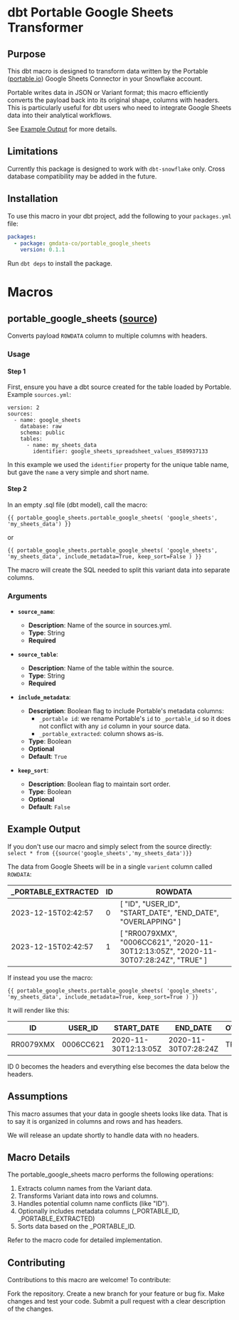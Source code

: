 # dbt Portable Google Sheets Transformer

## Purpose

This dbt macro is designed to transform data written by the Portable ([portable.io](https://portable.io)) Google Sheets Connector in your Snowflake account.

Portable writes data in JSON or Variant format; this macro efficiently converts the payload back into its original shape, columns with headers. This is particularly useful for dbt users who need to integrate Google Sheets data into their analytical workflows.

See [Example Output](#example-output) for more details.

## Limitations
Currently this package is designed to work with `dbt-snowflake` only. Cross database compatibility may be added in the future.

## Installation

To use this macro in your dbt project, add the following to your `packages.yml` file:

```yaml
packages:
  - package: gmdata-co/portable_google_sheets
    version: 0.1.1
```

Run `dbt deps` to install the package.

# Macros
## portable_google_sheets ([source](macros/portable_google_sheets.sql))
Converts payload `ROWDATA` column to multiple columns with headers.

### Usage

#### Step 1
First, ensure you have a dbt source created for the table loaded by Portable.  Example `sources.yml`:

```
version: 2
sources:
  - name: google_sheets
    database: raw  
    schema: public  
    tables:
      - name: my_sheets_data
        identifier: google_sheets_spreadsheet_values_8589937133
```
In this example we used the `identifier` property for the unique table name, but gave the `name` a very simple and short name.

#### Step 2

In an empty .sql file (dbt model), call the macro:

```
{{ portable_google_sheets.portable_google_sheets( 'google_sheets', 'my_sheets_data') }}
```

or

```
{{ portable_google_sheets.portable_google_sheets( 'google_sheets', 'my_sheets_data', include_metadata=True, keep_sort=False ) }}
```

The macro will create the SQL needed to split this variant data into separate columns.

### Arguments

- **`source_name`**: 
  - **Description**: Name of the source in sources.yml.
  - **Type**: String
  - **Required**

- **`source_table`**:
  - **Description**: Name of the table within the source.
  - **Type**: String
  - **Required**

- **`include_metadata`**:
  - **Description**: Boolean flag to include Portable's metadata columns:
    - `_portable id`: we rename Portable's `id` to `_portable_id` so it does not conflict with any `id` column in your source data.
    - `_portable_extracted`: column shows as-is.
  - **Type**: Boolean
  - **Optional**
  - **Default**: `True`

- **`keep_sort`**:
  - **Description**: Boolean flag to maintain sort order.
  - **Type**: Boolean
  - **Optional**
  - **Default**: `False`


## Example Output

If you don't use our macro and simply select from the source directly:
`select * from {{source('google_sheets','my_sheets_data')}}`

The data from Google Sheets will be in a single `varient` column called `ROWDATA`:

| _PORTABLE_EXTRACTED      | ID | ROWDATA                                                                                                                  |
|--------------------------|----|---------------------------------------------------------------------------------------------------------------------------|
| 2023-12-15T02:42:57      | 0  | [ "ID", "USER_ID", "START_DATE", "END_DATE", "OVERLAPPING" ]                                         |
| 2023-12-15T02:42:57      | 1  | [ "RR0079XMX", "0006CC621", "2020-11-30T12:13:05Z", "2020-11-30T07:28:24Z", "TRUE" ]      |

If instead you use the macro:

`{{ portable_google_sheets.portable_google_sheets( 'google_sheets', 'my_sheets_data', include_metadata=True, keep_sort=True ) }}`

It will render like this:

| ID        | USER_ID   | START_DATE            | END_DATE                    | OVERLAPPING | _PORTABLE_ID | _PORTABLE_EXTRACTED      |
|-----------|-----------|-----------------------|-----------------------------|-------------|--------------|--------------------------|
| RR0079XMX | 0006CC621 | 2020-11-30T12:13:05Z  | 2020-11-30T07:28:24Z        | TRUE        | 1            | 2023-12-15T02:42:57      |

ID 0 becomes the headers and everything else becomes the data below the headers.

## Assumptions
This macro assumes that your data in google sheets looks like data.  That is to say it is organized in columns and rows and has headers.

We will release an update shortly to handle data with no headers.

## Macro Details
The portable_google_sheets macro performs the following operations:

1. Extracts column names from the Variant data.
1. Transforms Variant data into rows and columns.
1. Handles potential column name conflicts (like "ID").
1. Optionally includes metadata columns (_PORTABLE_ID, _PORTABLE_EXTRACTED)
1. Sorts data based on the _PORTABLE_ID.

Refer to the macro code for detailed implementation.

## Contributing
Contributions to this macro are welcome! To contribute:

Fork the repository.
Create a new branch for your feature or bug fix.
Make changes and test your code.
Submit a pull request with a clear description of the changes.

